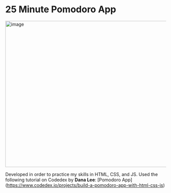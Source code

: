 # 25 Minute Pomodoro App

<img width="683" height="457" alt="image" src="https://github.com/user-attachments/assets/769027a8-b0a3-4d1d-bf8b-bfb2b2f180f7" />

Developed in order to practice my skills in HTML, CSS, and JS. 
Used the following tutorial on Codedex by **Dana Lee**: [Pomodoro App] (https://www.codedex.io/projects/build-a-pomodoro-app-with-html-css-js)

